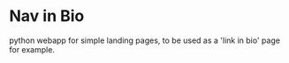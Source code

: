 # Nav in Bio
python webapp for simple landing pages, to be used as a 'link in bio' page for example. 
